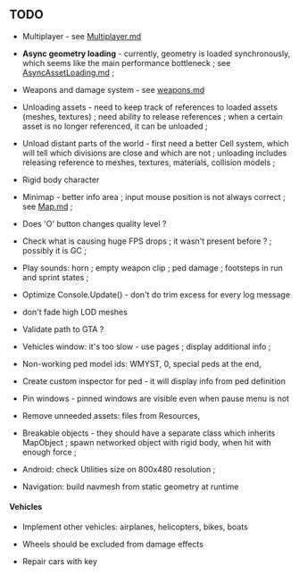 
## TODO


- Multiplayer - see [Multiplayer.md](Multiplayer.md)

- **Async geometry loading** - currently, geometry is loaded synchronously, which seems like the main performance bottleneck ; see [AsyncAssetLoading.md](AsyncAssetLoading.md) ;

- Weapons and damage system - see [weapons.md](weapons.md)

- Unloading assets - need to keep track of references to loaded assets (meshes, textures) ; need ability to release references ; when a certain asset is no longer referenced, it can be unloaded ;

- Unload distant parts of the world - first need a better Cell system, which will tell which divisions are close and which are not ; unloading includes releasing reference to meshes, textures, materials, collision models ;

- Rigid body character

- Minimap - better info area ; input mouse position is not always correct ; see [Map.md](Map.md) ;


- Does 'O' button changes quality level ?

- Check what is causing huge FPS drops ; it wasn't present before ? ; possibly it is GC ;

- Play sounds: horn ; empty weapon clip ; ped damage ; footsteps in run and sprint states ;

- Optimize Console.Update() - don't do trim excess for every log message

- don't fade high LOD meshes

- Validate path to GTA ?

- Vehicles window: it's too slow - use pages ; display additional info ;

- Non-working ped model ids: WMYST, 0, special peds at the end, 

- Create custom inspector for ped - it will display info from ped definition

- Pin windows - pinned windows are visible even when pause menu is not

- Remove unneeded assets: files from Resources, 

- Breakable objects - they should have a separate class which inherits MapObject ; spawn networked object with rigid body, when hit with enough force ;

- Android: check Utilities size on 800x480 resolution ;


- Navigation: build navmesh from static geometry at runtime


#### Vehicles

- Implement other vehicles: airplanes, helicopters, bikes, boats

- Wheels should be excluded from damage effects

- Repair cars with key

